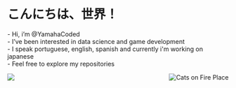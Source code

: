 <h1>こんにちは、世界！</h1> 

<div>
    <p align="left">
    - Hi, i’m @YamahaCoded<br>
    - I’ve been interested in data science and game development<br>
    - I speak portuguese, english, spanish and currently i'm working on japanese<br>
    - Feel free to explore my repositories<br>
    </p>
    <img align="right" src="https://imgur.com/CzGWxDK.gif" alt="Cats on Fire Place">
</div>

<div align="left">
    <img align="left" src="https://github-readme-stats.vercel.app/api/top-langs/?username=YamahaCoded&layout=compact&langs_count=6&theme=github_dark">
</div>


<!---
YamahaCoded/YamahaCoded is a ✨ special ✨ repository because its `README.md` (this file) appears on your GitHub profile.
You can click the Preview link to take a look at your changes.
--->
